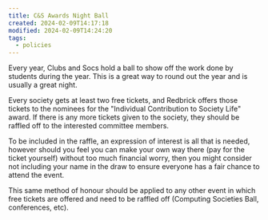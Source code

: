 ```yaml
---
title: C&S Awards Night Ball
created: 2024-02-09T14:17:18
modified: 2024-02-09T14:24:20
tags:
  - policies
---
```


Every year, Clubs and Socs hold a ball to show off the work done by students during the year. This is a great way to round out the year and is usually a great night.

Every society gets at least two free tickets, and Redbrick offers those tickets to the nominees for the "Individual Contribution to Society Life" award. If there is any more tickets given to the society, they should be raffled off to the interested committee members.

To be included in the raffle, an expression of interest is all that is needed, however should you feel you can make your own way there (pay for the ticket yourself) without too much financial worry, then you might consider not including your name in the draw to ensure everyone has a fair chance to attend the event.

This same method of honour should be applied to any other event in which free tickets are offered and need to be raffled off (Computing Societies Ball, conferences, etc).
